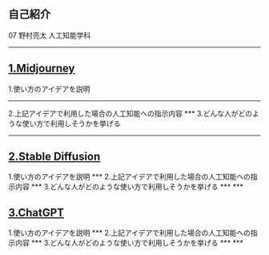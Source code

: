 ## **自己紹介**
 07 野村亮太 人工知能学科
 ***
## [1.Midjourney](https://www.midjourney.com/home/?callbackUrl=%2Fapp%2F)
1.使い方のアイデアを説明
***
2.上記アイデアで利用した場合の人工知能への指示内容  ***  3.どんな人がどのような使い方で利用しそうかを挙げる
  ***  ***
## [2.Stable Diffusion](https://stablediffusionweb.com/)
1.使い方のアイデアを説明  ***  2.上記アイデアで利用した場合の人工知能への指示内容  ***  3.どんな人がどのような使い方で利用しそうかを挙げる  ***  ***
## [3.ChatGPT](https://openai.com/blog/chatgpt/)
1.使い方のアイデアを説明  ***  2.上記アイデアで利用した場合の人工知能への指示内容  ***  3.どんな人がどのような使い方で利用しそうかを挙げる  ***  ***
